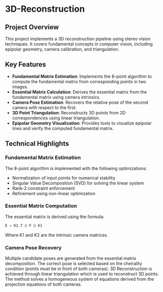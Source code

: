 # 3D-Reconstruction

## Project Overview
This project implements a 3D reconstruction pipeline using stereo vision techniques. It covers fundamental concepts in computer vision, including epipolar geometry, camera calibration, and triangulation.

## Key Features
- **Fundamental Matrix Estimation**: Implements the 8-point algorithm to compute the fundamental matrix from corresponding points in two images.
- **Essential Matrix Calculation**: Derives the essential matrix from the fundamental matrix using camera intrinsics.
- **Camera Pose Estimation**: Recovers the relative pose of the second camera with respect to the first.
- **3D Point Triangulation**: Reconstructs 3D points from 2D correspondences using linear triangulation.
- **Epipolar Geometry Visualization**: Provides tools to visualize epipolar lines and verify the computed fundamental matrix.

## Technical Highlights

### Fundamental Matrix Estimation
The 8-point algorithm is implemented with the following optimizations:
- Normalization of input points for numerical stability
- Singular Value Decomposition (SVD) for solving the linear system
- Rank-2 constraint enforcement
- Refinement using non-linear optimization

### Essential Matrix Computation
The essential matrix is derived using the formula:
```python
E = K2.T @ F @ K1

```
Where K1 and K2 are the intrinsic camera matrices.

### Camera Pose Recovery
Multiple candidate poses are generated from the essential matrix decomposition.
The correct pose is selected based on the cheirality condition (points must be in front of both cameras).
3D Reconstruction is achieved through linear triangulation which is used to reconstruct 3D points. The method solves a homogeneous system of equations derived from the projection equations of both cameras.

